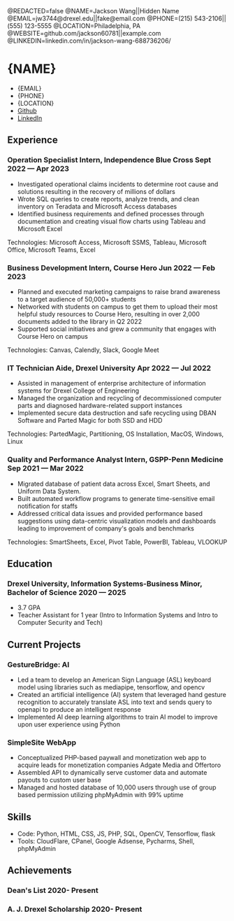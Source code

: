<!DOCTYPE html>
<html lang="en">
<head>
    <meta charset="UTF-8">
    <title>My Markdown Document</title>
    <link rel="stylesheet" href="style.css">
</head>
 <body>
@REDACTED=false
@NAME=Jackson Wang||Hidden Name
@EMAIL=jw3744@drexel.edu||fake@email.com
@PHONE=(215) 543-2106||(555) 123-5555
@LOCATION=Philadelphia, PA
@WEBSITE=github.com/jackson60781||example.com
@LINKEDIN=linkedin.com/in/jackson-wang-688736206/

# {NAME}

<div class="section headerInfo">
 
- {EMAIL}
- {PHONE}
- {LOCATION}
- [Github](https://{WEBSITE})
- [LinkedIn](https://{LINKEDIN})
</div>

## Experience

### Operation Specialist Intern, Independence Blue Cross <span class="spacer"></span> Sept 2022 &mdash; Apr 2023

- Investigated operational claims incidents to determine root cause and solutions resulting in the recovery of millions of dollars
- Wrote SQL queries to create reports, analyze trends, and clean inventory on Teradata and Microsoft Access databases
- Identified business requirements and defined processes through documentation and creating visual flow charts using Tableau and Microsoft Excel

Technologies: Microsoft Access, Microsoft SSMS, Tableau, Microsoft Office, Microsoft Teams, Excel

### Business Development Intern, Course Hero <span class="spacer"></span> Jun 2022 &mdash; Feb 2023

- Planned and executed marketing campaigns to raise brand awareness to a target audience of 50,000+ students
- Networked with students on campus to get them to upload their most helpful study resources to Course Hero, resulting in over 2,000 documents added to the library in Q2 2022
- Supported social initiatives and grew a community that engages with Course Hero on campus

Technologies: Canvas, Calendly, Slack, Google Meet

 ### <span> IT Technician Aide, Drexel University</span> <span>Apr 2022 &mdash; Jul 2022</span>
- Assisted in management of enterprise architecture of information systems for Drexel College of Engineering
- Managed the organization and recycling of decommissioned computer parts and diagnosed
hardware-related support instances
- Implemented secure data destruction and safe recycling using DBAN Software and Parted Magic for both
SSD and HDD

Technologies: PartedMagic, Partitioning, OS Installation, MacOS, Windows, Linux

### <span> Quality and Performance Analyst Intern, GSPP-Penn Medicine</span> <span>Sep 2021 &mdash; Mar 2022</span> 
- Migrated database of patient data across Excel, Smart Sheets, and Uniform Data System.
- Built automated workflow programs to generate time-sensitive email notification for staffs
- Addressed critical data issues and provided performance based suggestions using data-centric visualization models and
dashboards leading to improvement of company's goals and benchmarks

Technologies: SmartSheets, Excel, Pivot Table, PowerBI, Tableau, VLOOKUP

## Education

### Drexel University, Information Systems-Business Minor, Bachelor of Science <span class="spacer"></span> 2020 &mdash; 2025

- 3.7 GPA
- Teacher Assistant for 1 year (Intro to Information Systems and Intro to Computer Security and Tech)

## Current Projects

### GestureBridge: AI 

- Led a team to develop an American Sign Language (ASL) keyboard model using libraries such as mediapipe, tensorflow, and opencv
- Created an artificial intelligence (AI) system that leveraged hand gesture recognition to accurately translate ASL into text and sends query to openapi to produce an intelligent response
- Implemented AI deep learning algorithms to train AI model to improve upon user experience using Python

### SimpleSite WebApp
- Conceptualized PHP-based paywall and monetization web app to acquire leads for monetization companies
Adgate Media and Offertoro
- Assembled API to dynamically serve customer data and automate payouts to custom user base
- Managed and hosted database of 10,000 users through use of group based permission utilizing phpMyAdmin with 99% uptime

## Skills

- Code: Python, HTML, CSS, JS, PHP, SQL, OpenCV, Tensorflow, flask
- Tools: CloudFlare, CPanel, Google Adsense, Pycharms, Shell, phpMyAdmin

## Achievements

### Dean's List <span class="spacer"></span> 2020- Present

### A. J. Drexel Scholarship <span class="spacer"></span> 2020- Present
 </body>
 </html>

